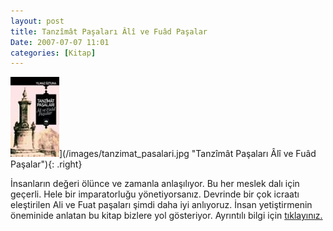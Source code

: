 ```yaml
---
layout: post
title: Tanzîmât Paşaları Âlî ve Fuâd Paşalar
Date: 2007-07-07 11:01
categories: [Kitap]
---
```


![Tanzîmât Paşaları Âlî ve Fuâd Paşalar][]](/images/tanzimat_pasalari.jpg "Tanzîmât Paşaları Âlî ve Fuâd Paşalar"){: .right}

İnsanların değeri ölünce ve zamanla anlaşılıyor. Bu her meslek dalı için geçerli. Hele bir
imparatorluğu yönetiyorsanız. Devrinde bir çok icraatı eleştirilen Ali
ve Fuat paşaları şimdi daha iyi anlıyoruz. İnsan yetiştirmenin öneminide
anlatan bu kitap bizlere yol gösteriyor. Ayrıntılı bilgi için
[tıklayınız.][]

  [Tanzîmât Paşaları Âlî ve Fuâd Paşalar]: /images/tanzimat_pasalari.kucukresim.jpg
  [tıklayınız.]: http://www.otuken.com.tr/kitapdetay.asp?kitapID=493
